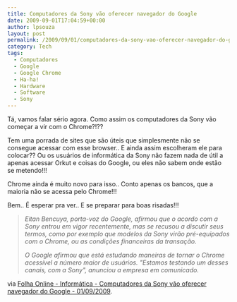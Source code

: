 ```yaml
---
title: Computadores da Sony vão oferecer navegador do Google
date: 2009-09-01T17:04:59+00:00
author: lpsouza
layout: post
permalink: /2009/09/01/computadores-da-sony-vao-oferecer-navegador-do-google/
category: Tech
tags:
  - Computadores
  - Google
  - Google Chrome
  - Ha-ha!
  - Hardware
  - Software
  - Sony
---
```

Tá, vamos falar sério agora. Como assim os computadores da Sony vão começar a vir com o Chrome?!??

Tem uma porrada de sites que são úteis que simplesmente não se consegue acessar com esse browser.. E ainda assim escolheram ele para colocar?? Ou os usuários de informática da Sony não fazem nada de útil a apenas acessar Orkut e coisas do Google, ou eles não sabem onde estão se metendo!!!

Chrome ainda é muito novo para isso.. Conto apenas os bancos, que a maioria não se acessa pelo Chrome!!!

Bem.. É esperar pra ver.. E se preparar para boas risadas!!!

> _Eitan Bencuya, porta-voz do Google, afirmou que o acordo com a Sony entrou em vigor recentemente, mas se recusou a discutir seus termos, como por exemplo que modelos da Sony virão pré-equipados com o Chrome, ou as condições financeiras da transação._
>
> _O Google afirmou que está estudando maneiras de tornar o Chrome acessível a número maior de usuários. "Estamos testando um desses canais, com a Sony", anunciou a empresa em comunicado._

via [Folha Online - Informática - Computadores da Sony vão oferecer navegador do Google - 01/09/2009](http://www1.folha.uol.com.br/folha/informatica/ult124u617950.shtml).
